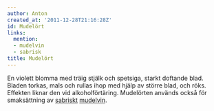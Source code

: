 ```yaml
---
author: Anton
created_at: '2011-12-28T21:16:28Z'
id: Mudelört
links:
  mention:
  - mudelvin
  - sabrisk
title: Mudelört
---
```


En violett blomma med träig stjälk och spetsiga, starkt doftande blad. Bladen torkas, mals och
rullas ihop med hjälp av större blad, och röks. Effekten liknar den vid alkoholförtäring. Mudelörten
används också för smaksättning av [sabriskt][] [mudelvin].

  [sabriskt]: sabrisk
  [mudelvin]: mudelvin

